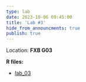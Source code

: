 ```yaml
---
type: lab
date: 2023-10-06 09:45:00
title: 'Lab #3'
hide_from_announcments: true
publish: true
---
```

Location: **FXB G03**

**R files:**
- [lab_03](https://github.com/coredatascience-fa23/BST219/tree/main/Labs/Lab_03) 
